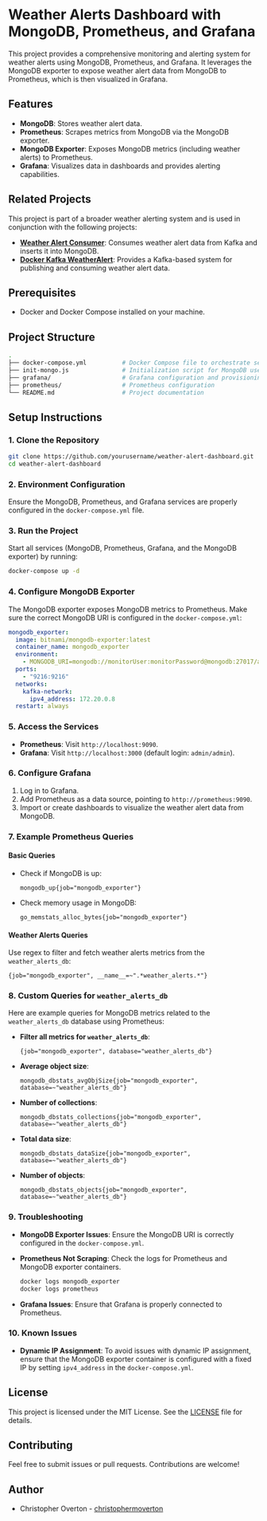 # Weather Alerts Dashboard with MongoDB, Prometheus, and Grafana

This project provides a comprehensive monitoring and alerting system for weather alerts using MongoDB, Prometheus, and Grafana. It leverages the MongoDB exporter to expose weather alert data from MongoDB to Prometheus, which is then visualized in Grafana.

## Features

- **MongoDB**: Stores weather alert data.
- **Prometheus**: Scrapes metrics from MongoDB via the MongoDB exporter.
- **MongoDB Exporter**: Exposes MongoDB metrics (including weather alerts) to Prometheus.
- **Grafana**: Visualizes data in dashboards and provides alerting capabilities.

## Related Projects

This project is part of a broader weather alerting system and is used in conjunction with the following projects:

- **[Weather Alert Consumer](https://github.com/christophermoverton/weather-alert-consumer)**: Consumes weather alert data from Kafka and inserts it into MongoDB.
- **[Docker Kafka WeatherAlert](https://github.com/christophermoverton/docker_kafka_weatheralert)**: Provides a Kafka-based system for publishing and consuming weather alert data.

## Prerequisites

- Docker and Docker Compose installed on your machine.

## Project Structure

```bash
.
├── docker-compose.yml          # Docker Compose file to orchestrate services
├── init-mongo.js               # Initialization script for MongoDB users and roles
├── grafana/                    # Grafana configuration and provisioning
├── prometheus/                 # Prometheus configuration
└── README.md                   # Project documentation
```

## Setup Instructions

### 1. Clone the Repository

```bash
git clone https://github.com/yourusername/weather-alert-dashboard.git
cd weather-alert-dashboard
```

### 2. Environment Configuration

Ensure the MongoDB, Prometheus, and Grafana services are properly configured in the `docker-compose.yml` file.

### 3. Run the Project

Start all services (MongoDB, Prometheus, Grafana, and the MongoDB exporter) by running:

```bash
docker-compose up -d
```

### 4. Configure MongoDB Exporter

The MongoDB exporter exposes MongoDB metrics to Prometheus. Make sure the correct MongoDB URI is configured in the `docker-compose.yml`:

```yaml
mongodb_exporter:
  image: bitnami/mongodb-exporter:latest
  container_name: mongodb_exporter
  environment:
    - MONGODB_URI=mongodb://monitorUser:monitorPassword@mongodb:27017/admin
  ports:
    - "9216:9216"
  networks:
    kafka-network:
      ipv4_address: 172.20.0.8
  restart: always
```

### 5. Access the Services

- **Prometheus**: Visit `http://localhost:9090`.
- **Grafana**: Visit `http://localhost:3000` (default login: `admin/admin`).

### 6. Configure Grafana

1. Log in to Grafana.
2. Add Prometheus as a data source, pointing to `http://prometheus:9090`.
3. Import or create dashboards to visualize the weather alert data from MongoDB.

### 7. Example Prometheus Queries

#### Basic Queries

- Check if MongoDB is up:
  ```promql
  mongodb_up{job="mongodb_exporter"}
  ```

- Check memory usage in MongoDB:
  ```promql
  go_memstats_alloc_bytes{job="mongodb_exporter"}
  ```

#### Weather Alerts Queries

Use regex to filter and fetch weather alerts metrics from the `weather_alerts_db`:

```promql
{job="mongodb_exporter", __name__=~".*weather_alerts.*"}
```

### 8. Custom Queries for `weather_alerts_db`

Here are example queries for MongoDB metrics related to the `weather_alerts_db` database using Prometheus:

- **Filter all metrics for `weather_alerts_db`**:
  ```promql
  {job="mongodb_exporter", database="weather_alerts_db"}
  ```

- **Average object size**:
  ```promql
  mongodb_dbstats_avgObjSize{job="mongodb_exporter", database=~"weather_alerts_db"}
  ```

- **Number of collections**:
  ```promql
  mongodb_dbstats_collections{job="mongodb_exporter", database=~"weather_alerts_db"}
  ```

- **Total data size**:
  ```promql
  mongodb_dbstats_dataSize{job="mongodb_exporter", database=~"weather_alerts_db"}
  ```

- **Number of objects**:
  ```promql
  mongodb_dbstats_objects{job="mongodb_exporter", database=~"weather_alerts_db"}
  ```

### 9. Troubleshooting

- **MongoDB Exporter Issues**: Ensure the MongoDB URI is correctly configured in the `docker-compose.yml`.
- **Prometheus Not Scraping**: Check the logs for Prometheus and MongoDB exporter containers.
  ```bash
  docker logs mongodb_exporter
  docker logs prometheus
  ```

- **Grafana Issues**: Ensure that Grafana is properly connected to Prometheus.

### 10. Known Issues

- **Dynamic IP Assignment**: To avoid issues with dynamic IP assignment, ensure that the MongoDB exporter container is configured with a fixed IP by setting `ipv4_address` in the `docker-compose.yml`.

## License

This project is licensed under the MIT License. See the [LICENSE](LICENSE) file for details.

## Contributing

Feel free to submit issues or pull requests. Contributions are welcome!

## Author

- Christopher Overton - [christophermoverton](https://github.com/christophermoverton)

